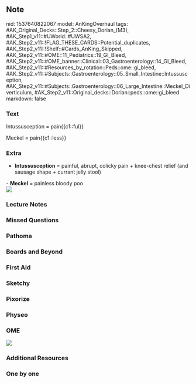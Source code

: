 ## Note
nid: 1537640822067
model: AnKingOverhaul
tags: #AK_Original_Decks::Step_2::Cheesy_Dorian_(M3), #AK_Step1_v11::#UWorld::#UWSA2, #AK_Step2_v11::!FLAG_THESE_CARDS::Potential_duplicates, #AK_Step2_v11::!Shelf::#Cards_AnKing_Skipped, #AK_Step2_v11::#OME::11_Pediatrics::19_GI_Bleed, #AK_Step2_v11::#OME_banner::Clinical::03_Gastroenterology::14_GI_Bleed, #AK_Step2_v11::#Resources_by_rotation::Peds::ome::gi_bleed, #AK_Step2_v11::#Subjects::Gastroenterology::05_Small_Intestine::Intussusception, #AK_Step2_v11::#Subjects::Gastroenterology::06_Large_Intestine::Meckel_Diverticulum, #AK_Step2_v11::Original_decks::Dorian::peds::ome::gi_bleed
markdown: false

### Text
Intussusception = pain{{c1::ful}}
<div>
  Meckel = pain{{c1::less}}
</div>

### Extra
- <b>Intussusception</b> = painful, abrupt, colicky pain +
knee-chest relief (and sausage shape + currant jelly stool)
<div>
  - <b>Meckel</b> = painless bloody poo
</div>
<div><img src="paste-59554016526900.jpg"></div>

### Lecture Notes


### Missed Questions


### Pathoma


### Boards and Beyond


### First Aid


### Sketchy


### Pixorize


### Physeo


### OME
<div class="ome-widget">
  <a href=
  "https://onlinemeded.org/spa/gastroenterology/gi-bleed/acquire?ref=anki">
  <img src="_OME_AnkiFlashcards_Lesson_3.png"></a>
</div>

### Additional Resources


### One by one

